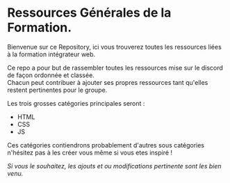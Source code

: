 # Ressources Générales de la Formation.  
Bienvenue sur ce Repository, ici vous trouverez toutes les ressources liées à la formation intégrateur web.  

Ce repo a pour but de rassembler toutes les ressources mise sur le discord de façon ordonnée et classée.  
Chacun peut contribuer à ajouter ses propres ressources tant qu'elles restent pertinentes pour le groupe. 
  

Les trois grosses catégories principales seront :  
* HTML
* CSS
* JS
  
Ces catégories contiendrons probablement d'autres sous catégories n'hésitez pas à les créer vous même si vous etes inspiré !  
  
  
*Si vous le souhaitez, les ajouts et ou modifications pertinente sont les bien venu.*

